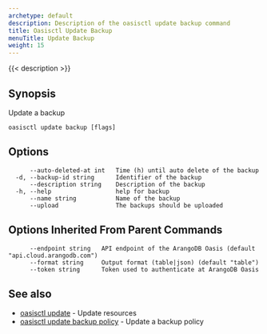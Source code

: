 ```yaml
---
archetype: default
description: Description of the oasisctl update backup command
title: Oasisctl Update Backup
menuTitle: Update Backup
weight: 15
---
```

{{< description >}}
## Synopsis
Update a backup

```
oasisctl update backup [flags]
```

## Options
```
      --auto-deleted-at int   Time (h) until auto delete of the backup
  -d, --backup-id string      Identifier of the backup
      --description string    Description of the backup
  -h, --help                  help for backup
      --name string           Name of the backup
      --upload                The backups should be uploaded
```

## Options Inherited From Parent Commands
```
      --endpoint string   API endpoint of the ArangoDB Oasis (default "api.cloud.arangodb.com")
      --format string     Output format (table|json) (default "table")
      --token string      Token used to authenticate at ArangoDB Oasis
```

## See also
* [oasisctl update](_index.md)	 - Update resources
* [oasisctl update backup policy](update-backup-policy.md)	 - Update a backup policy

